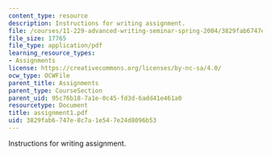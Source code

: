 ```yaml
---
content_type: resource
description: Instructions for writing assignment.
file: /courses/11-229-advanced-writing-seminar-spring-2004/3829fab6747e8c7a1e547e24d8096b53_assignment1.pdf
file_size: 17765
file_type: application/pdf
learning_resource_types:
- Assignments
license: https://creativecommons.org/licenses/by-nc-sa/4.0/
ocw_type: OCWFile
parent_title: Assignments
parent_type: CourseSection
parent_uid: 95c76b18-7a1e-0c45-fd3d-6add41e461a0
resourcetype: Document
title: assignment1.pdf
uid: 3829fab6-747e-8c7a-1e54-7e24d8096b53
---
```

Instructions for writing assignment.